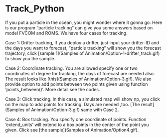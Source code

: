 # Track_Python
If you put a particle in the ocean, you might wonder where it gonna go. Here is our program “particle tracking” can give you some answers based on model FVCOM and ROMS. We have four cases for tracking.

Case 1: Drifter tracking, If you deploy a drifter, just input your drifter-ID and the days you want to forecast, “particle tracking” will show you the forecast trajectory, click [sample 1](Samples of Animation/Option-1-drifter_track.gif) to show you the sample.

Case 2: Coordinate tracking. You are allowed specify  one or two coordinates of degree for tracking, the days of forecast are needed also. The result looks like [this](Samples of Animation/Option-3.gif). We also provide option to add points between two points given using function ‘points_between()’. More detail see the codes.

Case 3: Click tracking. In this case, a simulated map will show np, you click on the map to add points for tracking. Days are needed ,too. [The result](Samples of Animation/Option-3.gif) same with Case 2.

Case 4: Box tracking. You specify one coordinate of points. Function ‘extend_units’ will extend to a box points in the center of the point you given. Click see [the sample](Samples of Animation/Option4.gif).
